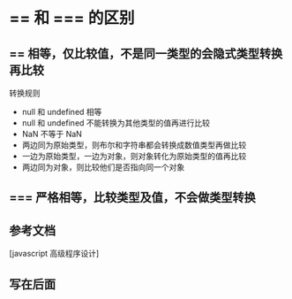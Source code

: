 # == 和 === 的区别

## == 相等，仅比较值，不是同一类型的会隐式类型转换再比较

转换规则

- null 和 undefined 相等
- null 和 undefined 不能转换为其他类型的值再进行比较
- NaN 不等于 NaN
- 两边同为原始类型，则布尔和字符串都会转换成数值类型再做比较
- 一边为原始类型，一边为对象，则对象转化为原始类型的值再比较
- 两边同为对象，则比较他们是否指向同一个对象

## === 严格相等，比较类型及值，不会做类型转换

## 参考文档

[javascript 高级程序设计]

## 写在后面
